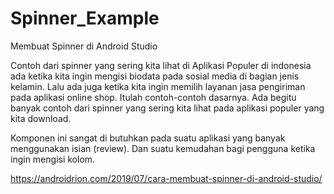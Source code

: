 # Spinner_Example
Membuat Spinner di Android Studio

Contoh dari spinner yang sering kita lihat di Aplikasi Populer di indonesia ada ketika kita ingin mengisi biodata pada sosial media di bagian jenis kelamin. Lalu ada juga ketika kita ingin memilih layanan jasa pengiriman pada aplikasi online shop. Itulah contoh-contoh dasarnya. Ada begitu banyak contoh dari spinner yang sering kita lihat pada aplikasi populer yang kita download.

Komponen ini sangat di butuhkan pada suatu aplikasi yang banyak menggunakan isian (review). Dan suatu kemudahan bagi pengguna ketika ingin mengisi kolom.

https://androidrion.com/2019/07/cara-membuat-spinner-di-android-studio/
